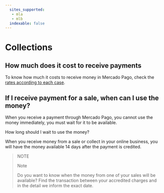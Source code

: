 ```yaml
---
  sites_supported:
   - mla
   - mlb
  indexable: false
---
```


# Collections

## How much does it cost to receive payments

To know how much it costs to receive money in Mercado Pago, check the [rates according to each case](https://www.mercadopago.com.ar/ayuda/comision-recibir-pagos_220).

## If I receive payment for a sale, when can I use the money?

When you receive a payment through Mercado Pago, you cannot use the money immediately, you must wait for it to be available.

How long should I wait to use the money?

When you receive money from a sale or collect in your online business, you will have the money available 14 days after the payment is credited.


> NOTE
>
> Note
>
> Do you want to know when the money from one of your sales will be available? Find the transaction between your accredited charges and in the detail we inform the exact date.
